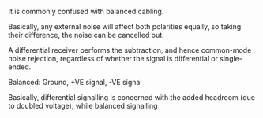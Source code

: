 It is commonly confused with balanced cabling.

Basically, any external noise will affect both polarities equally, so taking their difference, the noise can be cancelled out.

A differential receiver performs the subtraction, and hence common-mode noise rejection, regardless of whether the signal is differential or single-ended.

Balanced: Ground, +VE signal, -VE signal

Basically, differential signalling is concerned with the added headroom (due to doubled voltage), while balanced signalling